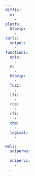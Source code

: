 ```yaml
---
diffis:
  m:
    -
platfs:
  htbvip:
    -
curls:
  sniper:
    -
functions:
  unix:
    -
  m:
    -
  htbvip:
    -
  fuzz:
    -
  lfi:
    -
  rce:
    -
  rfi:
    -
  chm:
    -
  logical:
    -

wals:
  sniperwu:
    -
  snipervi:
    -
---
```

